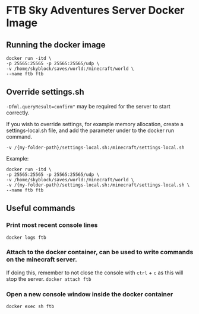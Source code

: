 # FTB Sky Adventures Server Docker Image

## Running the docker image
```
docker run -itd \
-p 25565:25565 -p 25565:25565/udp \
-v /home/skyblock/saves/world:/minecraft/world \
--name ftb ftb
```

## Override settings.sh
`-Dfml.queryResult=confirm"` may be required for the server to start correctly.

If you wish to override settings, for example memory allocation, create a settings-local.sh file, 
and add the parameter under to the docker run command.
```
-v /{my-folder-path}/settings-local.sh:/minecraft/settings-local.sh
```

Example:
```
docker run -itd \
-p 25565:25565 -p 25565:25565/udp \
-v /home/skyblock/saves/world:/minecraft/world \
-v /{my-folder-path}/settings-local.sh:/minecraft/settings-local.sh \
--name ftb ftb
```


## Useful commands
### Print most recent console lines
`docker logs ftb`

### Attach to the docker container, can be used to write commands on the minecraft server.
If doing this, remember to not close the console with `ctrl` + `c` as this will stop the server.
`docker attach ftb`


### Open a new console window inside the docker container
`docker exec sh ftb`